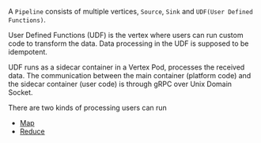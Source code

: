 A `Pipeline` consists of multiple vertices, `Source`, `Sink` and `UDF(User Defined Functions)`.

User Defined Functions (UDF) is the vertex where users can run custom code to 
transform the data. Data processing in the UDF is supposed to be idempotent.

UDF runs as a sidecar container in a Vertex Pod, processes the received data. 
The communication between the main container (platform code) and the sidecar 
container (user code) is through gRPC over Unix Domain Socket.

There are two kinds of processing users can run

  - [Map](./map/map.md)
  - [Reduce](./reduce/reduce.md)
